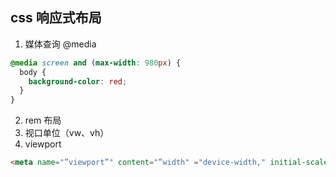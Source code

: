 ## css 响应式布局

1. 媒体查询 @media

```css
@media screen and (max-width: 980px) {
  body {
    background-color: red;
  }
}
```

2. rem 布局
3. 视口单位（vw、vh）
4. viewport

```html
<meta name="”viewport”" content="”width" ="device-width," initial-scale="1″" />
```
